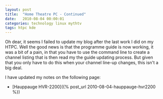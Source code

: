 ```yaml
---
layout: post
title:  "Home Theatre PC - Continued"
date:   2010-08-04 00:00:01
categories: technology linux mythtv
tags: htpc kde
---
```


Oh dear, it seems I failed to update my blog after the last work I did on my HTPC.  Well the good news is that the programme guide is now working, it was a bit of a pain, in that you have to use the command line to create a channel listing that is then read my the guide updating process.  But given that you only have to do this when your channel line-up changes, this isn't a big deal.

<!--more-->

I have updated my notes on the following page:

   * [Hauppauge HVR-2200]({% post_url 2010-08-04-hauppauge-hvr2200 %})

